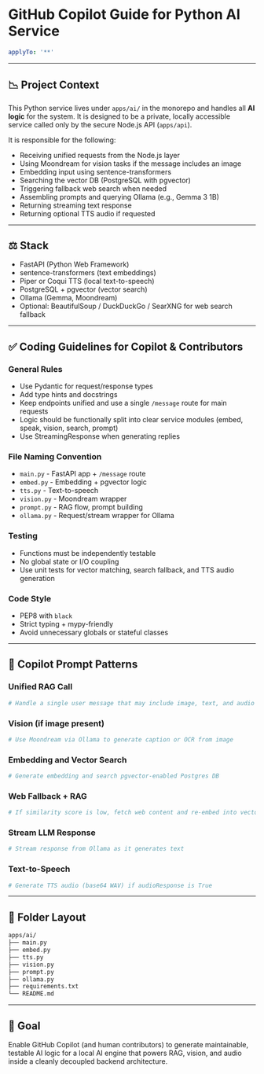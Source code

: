 # GitHub Copilot Guide for Python AI Service

```yaml
applyTo: '**'
```

---

## 📉 Project Context

This Python service lives under `apps/ai/` in the monorepo and handles all **AI logic** for the system. It is designed to be a private, locally accessible service called only by the secure Node.js API (`apps/api`).

It is responsible for the following:

- Receiving unified requests from the Node.js layer
- Using Moondream for vision tasks if the message includes an image
- Embedding input using sentence-transformers
- Searching the vector DB (PostgreSQL with pgvector)
- Triggering fallback web search when needed
- Assembling prompts and querying Ollama (e.g., Gemma 3 1B)
- Returning streaming text response
- Returning optional TTS audio if requested

---

## ⚖️ Stack

- FastAPI (Python Web Framework)
- sentence-transformers (text embeddings)
- Piper or Coqui TTS (local text-to-speech)
- PostgreSQL + pgvector (vector search)
- Ollama (Gemma, Moondream)
- Optional: BeautifulSoup / DuckDuckGo / SearXNG for web search fallback

---

## ✅ Coding Guidelines for Copilot & Contributors

### General Rules

- Use Pydantic for request/response types
- Add type hints and docstrings
- Keep endpoints unified and use a single `/message` route for main requests
- Logic should be functionally split into clear service modules (embed, speak, vision, search, prompt)
- Use StreamingResponse when generating replies

### File Naming Convention

- `main.py` - FastAPI app + `/message` route
- `embed.py` - Embedding + pgvector logic
- `tts.py` - Text-to-speech
- `vision.py` - Moondream wrapper
- `prompt.py` - RAG flow, prompt building
- `ollama.py` - Request/stream wrapper for Ollama

### Testing

- Functions must be independently testable
- No global state or I/O coupling
- Use unit tests for vector matching, search fallback, and TTS audio generation

### Code Style

- PEP8 with `black`
- Strict typing + mypy-friendly
- Avoid unnecessary globals or stateful classes

---

## 🤖 Copilot Prompt Patterns

### Unified RAG Call

```python
# Handle a single user message that may include image, text, and audio flag
```

### Vision (if image present)

```python
# Use Moondream via Ollama to generate caption or OCR from image
```

### Embedding and Vector Search

```python
# Generate embedding and search pgvector-enabled Postgres DB
```

### Web Fallback + RAG

```python
# If similarity score is low, fetch web content and re-embed into vector DB
```

### Stream LLM Response

```python
# Stream response from Ollama as it generates text
```

### Text-to-Speech

```python
# Generate TTS audio (base64 WAV) if audioResponse is True
```

---

## 📂 Folder Layout

```bash
apps/ai/
├── main.py
├── embed.py
├── tts.py
├── vision.py
├── prompt.py
├── ollama.py
├── requirements.txt
└── README.md
```

---

## 🚀 Goal

Enable GitHub Copilot (and human contributors) to generate maintainable, testable AI logic for a local AI engine that powers RAG, vision, and audio inside a cleanly decoupled backend architecture.

